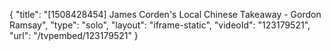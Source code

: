{
    "title": "[1508428454] James Corden's Local Chinese Takeaway - Gordon Ramsay",
    "type": "solo",
    "layout": "iframe-static",
    "videoId": "123179521",
    "url": "\/tvpembed\/123179521"
}